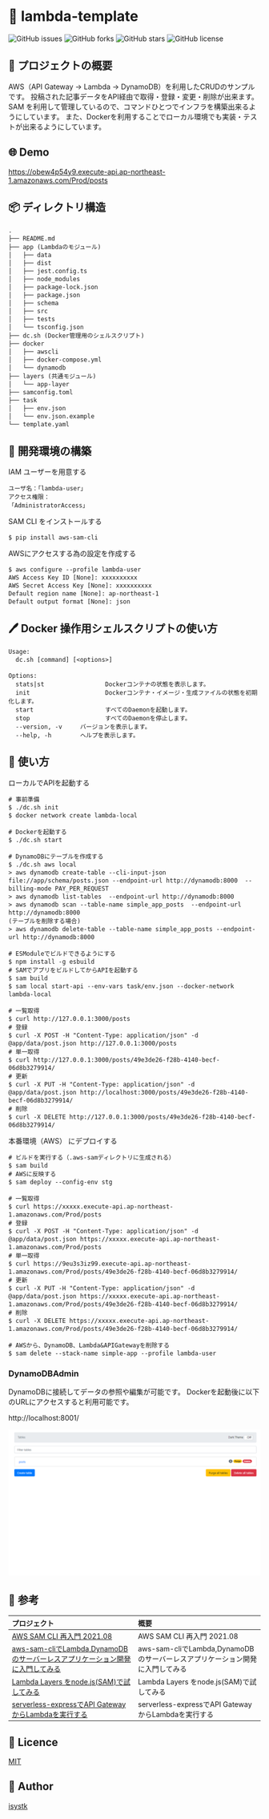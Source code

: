 🌙 lambda-template
====

![GitHub issues](https://img.shields.io/github/issues/isystk/lambda-template)
![GitHub forks](https://img.shields.io/github/forks/isystk/lambda-template)
![GitHub stars](https://img.shields.io/github/stars/isystk/lambda-template)
![GitHub license](https://img.shields.io/github/license/isystk/lambda-template)

## 📗 プロジェクトの概要

AWS（API Gateway → Lambda → DynamoDB）を利用したCRUDのサンプルです。
投稿された記事データをAPI経由で取得・登録・変更・削除が出来ます。
SAM を利用して管理しているので、コマンドひとつでインフラを構築出来るようにしています。
また、Dockerを利用することでローカル環境でも実装・テストが出来るようにしています。

## 🌐 Demo

https://obew4p54y9.execute-api.ap-northeast-1.amazonaws.com/Prod/posts

## 📦 ディレクトリ構造

```
.
├── README.md
├── app (Lambdaのモジュール)
│   ├── data
│   ├── dist
│   ├── jest.config.ts
│   ├── node_modules
│   ├── package-lock.json
│   ├── package.json
│   ├── schema
│   ├── src
│   ├── tests
│   └── tsconfig.json
├── dc.sh (Docker管理用のシェルスクリプト)
├── docker
│   ├── awscli
│   ├── docker-compose.yml
│   └── dynamodb
├── layers (共通モジュール)
│   └── app-layer
├── samconfig.toml
├── task
│   ├── env.json
│   └── env.json.example
└── template.yaml
```

## 🔧 開発環境の構築

IAM ユーザーを用意する
```
ユーザ名：「lambda-user」
アクセス権限：
「AdministratorAccess」
```

SAM CLI をインストールする
```
$ pip install aws-sam-cli
```

AWSにアクセスする為の設定を作成する
```
$ aws configure --profile lambda-user 
AWS Access Key ID [None]: xxxxxxxxxx
AWS Secret Access Key [None]: xxxxxxxxxx
Default region name [None]: ap-northeast-1
Default output format [None]: json
```

## 🖊️ Docker 操作用シェルスクリプトの使い方

```
Usage:
  dc.sh [command] [<options>]

Options:
  stats|st                 Dockerコンテナの状態を表示します。
  init                     Dockerコンテナ・イメージ・生成ファイルの状態を初期化します。
  start                    すべてのDaemonを起動します。
  stop                     すべてのDaemonを停止します。
  --version, -v     バージョンを表示します。
  --help, -h        ヘルプを表示します。
```

## 💬 使い方

ローカルでAPIを起動する
```
# 事前準備
$ ./dc.sh init
$ docker network create lambda-local

# Dockerを起動する
$ ./dc.sh start

# DynamoDBにテーブルを作成する
$ ./dc.sh aws local
> aws dynamodb create-table --cli-input-json file://app/schema/posts.json --endpoint-url http://dynamodb:8000  --billing-mode PAY_PER_REQUEST
> aws dynamodb list-tables  --endpoint-url http://dynamodb:8000 
> aws dynamodb scan --table-name simple_app_posts  --endpoint-url http://dynamodb:8000
(テーブルを削除する場合)
> aws dynamodb delete-table --table-name simple_app_posts --endpoint-url http://dynamodb:8000

# ESModuleでビルドできるようにする
$ npm install -g esbuild 
# SAMでアプリをビルドしてからAPIを起動する
$ sam build
$ sam local start-api --env-vars task/env.json --docker-network lambda-local

# 一覧取得
$ curl http://127.0.0.1:3000/posts
# 登録
$ curl -X POST -H "Content-Type: application/json" -d @app/data/post.json http://127.0.0.1:3000/posts
# 単一取得
$ curl http://127.0.0.1:3000/posts/49e3de26-f28b-4140-becf-06d8b3279914/
# 更新
$ curl -X PUT -H "Content-Type: application/json" -d @app/data/post.json http://localhost:3000/posts/49e3de26-f28b-4140-becf-06d8b3279914/
# 削除
$ curl -X DELETE http://127.0.0.1:3000/posts/49e3de26-f28b-4140-becf-06d8b3279914/
```

本番環境（AWS） にデプロイする
```
# ビルドを実行する（.aws-samディレクトリに生成される）
$ sam build
# AWSに反映する
$ sam deploy --config-env stg

# 一覧取得
$ curl https://xxxxx.execute-api.ap-northeast-1.amazonaws.com/Prod/posts
# 登録
$ curl -X POST -H "Content-Type: application/json" -d @app/data/post.json https://xxxxx.execute-api.ap-northeast-1.amazonaws.com/Prod/posts
# 単一取得
$ curl https://9eu3s3iz99.execute-api.ap-northeast-1.amazonaws.com/Prod/posts/49e3de26-f28b-4140-becf-06d8b3279914/
# 更新
$ curl -X PUT -H "Content-Type: application/json" -d @app/data/post.json https://xxxxx.execute-api.ap-northeast-1.amazonaws.com/Prod/posts/49e3de26-f28b-4140-becf-06d8b3279914/
# 削除
$ curl -X DELETE https://xxxxx.execute-api.ap-northeast-1.amazonaws.com/Prod/posts/49e3de26-f28b-4140-becf-06d8b3279914/

# AWSから、DynamoDB、Lambda&APIGatewayを削除する
$ sam delete --stack-name simple-app --profile lambda-user
```

### DynamoDBAdmin
DynamoDBに接続してデータの参照や編集が可能です。
Dockerを起動後に以下のURLにアクセスすると利用可能です。

http://localhost:8001/

![DynamoDB-Admin](./dynamodb-admin.png "WSL-MySQL")


## 🎨 参考

| プロジェクト| 概要|
| :---------------------------------------| :-------------------------------|
| [AWS SAM CLI 再入門 2021.08](https://qiita.com/hayao_k/items/7827c3778a23c514e196)| AWS SAM CLI 再入門 2021.08|
| [aws-sam-cliでLambda,DynamoDBのサーバーレスアプリケーション開発に入門してみる](https://qiita.com/umeneri/items/6fb3f7560f4a878f6dfd)| aws-sam-cliでLambda,DynamoDBのサーバーレスアプリケーション開発に入門してみる |
| [Lambda Layers をnode.js(SAM)で試してみる](https://qiita.com/monamu/items/96d63dd2151a8ab7e6cf)| Lambda Layers をnode.js(SAM)で試してみる |
| [serverless-expressでAPI GatewayからLambdaを実行する](https://zenn.dev/yuta_saito/articles/8b543a1957c375593ee5)| serverless-expressでAPI GatewayからLambdaを実行する |


## 🎫 Licence

[MIT](https://github.com/isystk/lambda-template/blob/master/LICENSE)

## 👀 Author

[isystk](https://github.com/isystk)
